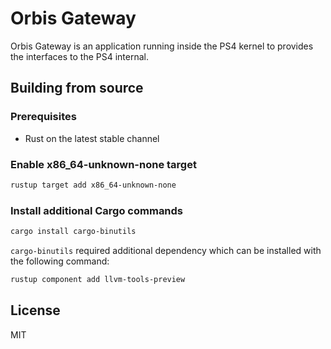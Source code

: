 # Orbis Gateway

Orbis Gateway is an application running inside the PS4 kernel to provides the interfaces to the PS4 internal.

## Building from source

### Prerequisites

- Rust on the latest stable channel

### Enable x86_64-unknown-none target

```sh
rustup target add x86_64-unknown-none
```

### Install additional Cargo commands

```sh
cargo install cargo-binutils
```

`cargo-binutils` required additional dependency which can be installed with the following command:

```sh
rustup component add llvm-tools-preview
```

## License

MIT
